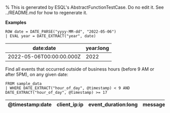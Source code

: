 % This is generated by ESQL's AbstractFunctionTestCase. Do no edit it. See ../README.md for how to regenerate it.

**Examples**

```esql
ROW date = DATE_PARSE("yyyy-MM-dd", "2022-05-06")
| EVAL year = DATE_EXTRACT("year", date)
```

| date:date | year:long |
| --- | --- |
| 2022-05-06T00:00:00.000Z | 2022 |

Find all events that occurred outside of business hours (before 9 AM or after 5PM), on any given date:

```esql
FROM sample_data
| WHERE DATE_EXTRACT("hour_of_day", @timestamp) < 9 AND DATE_EXTRACT("hour_of_day", @timestamp) >= 17
```

| @timestamp:date | client_ip:ip | event_duration:long | message:keyword |
| --- | --- | --- | --- |



